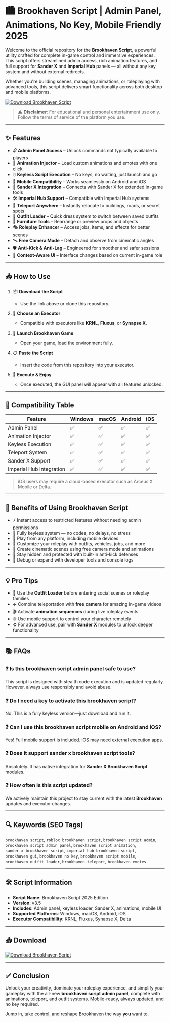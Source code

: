 # 🏙️ Brookhaven Script | Admin Panel, Animations, No Key, Mobile Friendly 2025

Welcome to the official repository for the **Brookhaven Script**, a powerful utility crafted for complete in-game control and immersive experiences. This script offers streamlined admin access, rich animation features, and full support for **Sander X** and **Imperial Hub** panels — all without any key system and without external redirects.

Whether you're building scenes, managing animations, or roleplaying with advanced tools, this script delivers smart functionality across both desktop and mobile platforms.

[![Download Brookhaven Script](https://img.shields.io/badge/Download%20Script-Click%20Here-blueviolet?style=for-the-badge&logo=lua)](google.com)

> ⚠️ **Disclaimer**: For educational and personal entertainment use only. Follow the terms of service of the platform you use.

---

## ✨ Features

- 🔓 **Admin Panel Access** – Unlock commands not typically available to players  
- 🕺 **Animation Injector** – Load custom animations and emotes with one click  
- 🖱️ **Keyless Script Execution** – No keys, no waiting, just launch and go  
- 📱 **Mobile Compatibility** – Works seamlessly on Android and iOS  
- 🧩 **Sander X Integration** – Connects with Sander X for extended in-game tools  
- 🛠️ **Imperial Hub Support** – Compatible with Imperial Hub systems  
- 🚗 **Teleport Anywhere** – Instantly relocate to buildings, roads, or secret spots  
- 🧥 **Outfit Loader** – Quick dress system to switch between saved outfits  
- 🏡 **Furniture Tools** – Rearrange or preview props and objects  
- 🎭 **Roleplay Enhancer** – Access jobs, items, and effects for better scenes  
- 🛰️ **Free Camera Mode** – Detach and observe from cinematic angles  
- 🛡️ **Anti-Kick & Anti-Lag** – Engineered for smoother and safer sessions  
- 🧠 **Context-Aware UI** – Interface changes based on current in-game role

---

## 📥 How to Use

1. 📦 **Download the Script**
   - Use the link above or clone this repository.

2. 🧰 **Choose an Executor**
   - Compatible with executors like **KRNL**, **Fluxus**, or **Synapse X**.

3. 🚀 **Launch Brookhaven Game**
   - Open your game, load the environment fully.

4. 📋 **Paste the Script**
   - Insert the code from this repository into your executor.

5. 🔄 **Execute & Enjoy**
   - Once executed, the GUI panel will appear with all features unlocked.

---

## 🧩 Compatibility Table

| Feature                  | Windows | macOS | Android | iOS   |
|--------------------------|---------|--------|---------|-------|
| Admin Panel              | ✅      | ✅     | ✅      | ✅    |
| Animation Injector       | ✅      | ✅     | ✅      | ✅    |
| Keyless Execution        | ✅      | ✅     | ✅      | ✅    |
| Teleport System          | ✅      | ✅     | ✅      | ✅    |
| Sander X Support         | ✅      | ✅     | ✅      | ✅    |
| Imperial Hub Integration | ✅      | ✅     | ✅      | ✅    |

> iOS users may require a cloud-based executor such as Arceus X Mobile or Delta.

---

## 🌱 Benefits of Using Brookhaven Script

- ⚡ Instant access to restricted features without needing admin permissions  
- 🔄 Fully keyless system — no codes, no delays, no stress  
- 📲 Play from any platform, including mobile devices  
- 🎨 Customize your roleplay with outfits, vehicles, jobs, and more  
- 🎥 Create cinematic scenes using free camera mode and animations  
- 🚫 Stay hidden and protected with built-in anti-kick defenses  
- 🧰 Debug or expand with developer tools and console logs

---

## 💡 Pro Tips

- 🔧 Use the **Outfit Loader** before entering social scenes or roleplay families  
- ✈️ Combine teleportation with **free camera** for amazing in-game videos  
- 🎬 Activate **animation sequences** during live roleplay events  
- 🌐 Use mobile support to control your character remotely  
- ⚙️ For advanced use, pair with **Sander X** modules to unlock deeper functionality

---

## 📚 FAQs

### ❓ Is this brookhaven script admin panel safe to use?
This script is designed with stealth code execution and is updated regularly. However, always use responsibly and avoid abuse.

### ❓ Do I need a key to activate this brookhaven script?
No. This is a fully keyless version—just download and run it.

### ❓ Can I use this brookhaven script mobile on Android and iOS?
Yes! Full mobile support is included. iOS may need external execution apps.

### ❓ Does it support sander x brookhaven script tools?
Absolutely. It has native integration for **Sander X Brookhaven Script** modules.

### ❓ How often is this script updated?
We actively maintain this project to stay current with the latest **Brookhaven** updates and executor changes.

---

## 🔍 Keywords (SEO Tags)

`brookhaven script`, `roblox brookhaven script`, `brookhaven script admin`,  
`brookhaven script admin panel`, `brookhaven script animation`,  
`sander x brookhaven script`, `imperial hub brookhaven script`,  
`brookhaven gui`, `brookhaven no key`, `brookhaven script mobile`,  
`brookhaven outfit loader`, `brookhaven teleport`, `brookhaven emotes`

---

## 🛠️ Script Information

- **Script Name**: Brookhaven Script 2025 Edition  
- **Version**: v3.5  
- **Includes**: Admin panel, keyless loader, Sander X, animations, mobile UI  
- **Supported Platforms**: Windows, macOS, Android, iOS  
- **Executor Compatibility**: KRNL, Fluxus, Synapse X, Delta

---

## 📥 Download

[![Download Brookhaven Script](https://img.shields.io/badge/Download%20Script-Click%20Here-blueviolet?style=for-the-badge&logo=lua)](https://your-link-here.com/brookhavenscript)

---

## ✅ Conclusion

Unlock your creativity, dominate your roleplay experience, and simplify your gameplay with the all-new **brookhaven script admin panel**, complete with animations, teleport, and outfit systems. Mobile-ready, always updated, and no key required.

Jump in, take control, and reshape Brookhaven the way **you** want to.

